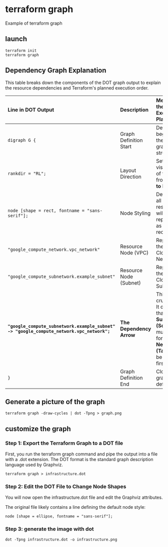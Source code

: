 # terraform graph

Example of terraform graph

## launch
```
terraform init
terraform graph
```

## Dependency Graph Explanation

This table breaks down the components of the DOT graph output to explain the resource dependencies and Terraform's planned execution order.

| Line in DOT Output | Description | Meaning in the Execution Plan |
| :--- | :--- | :--- |
| `digraph G {` | Graph Definition Start | Defines the beginning of the directed graph structure. |
| `rankdir = "RL";` | Layout Direction | Sets the visual flow of the graph from **Right to Left**. |
| `node [shape = rect, fontname = "sans-serif"];` | Node Styling | Defines that all resources will be represented as simple rectangles. |
| `"google_compute_network.vpc_network"` | Resource Node (VPC) | Represents the Google Cloud VPC Network. |
| `"google_compute_subnetwork.example_subnet"` | Resource Node (Subnet) | Represents the Google Cloud Subnetwork. |
| **`"google_compute_subnetwork.example_subnet" -> "google_compute_network.vpc_network";`** | **The Dependency Arrow** | This is the crucial link. It dictates that the **Subnet (Source)** must wait for the **VPC Network (Target)** to be created first. |
| `}` | Graph Definition End | Closes the graph definition. |

##  Generate a picture of the graph
```
terraform graph -draw-cycles | dot -Tpng > graph.png
```

## customize the graph

### Step 1: Export the Terraform Graph to a DOT file

First, you run the terraform graph command and pipe the output into a file with a .dot extension. The DOT format is the standard graph description language used by Graphviz.
```
terraform graph > infrastructure.dot
```

### Step 2: Edit the DOT File to Change Node Shapes
You will now open the infrastructure.dot file and edit the Graphviz attributes.

The original file likely contains a line defining the default node style:

```
node [shape = ellipse, fontname = "sans-serif"];
```

### Step 3: generate the image with dot

```
dot -Tpng infrastructure.dot -o infrastructure.png
```
